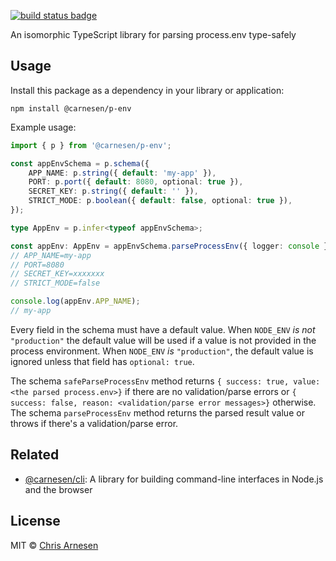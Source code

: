 [![build status badge](https://github.com/carnesen/p-env/workflows/test/badge.svg)](https://github.com/carnesen/p-env/actions?query=workflow%3Atest+branch%3Amaster)

An isomorphic TypeScript library for parsing process.env type-safely

## Usage

Install this package as a dependency in your library or application:
```shell
npm install @carnesen/p-env
```

Example usage:

```TypeScript
import { p } from '@carnesen/p-env';

const appEnvSchema = p.schema({
	APP_NAME: p.string({ default: 'my-app' }),
	PORT: p.port({ default: 8080, optional: true }),
	SECRET_KEY: p.string({ default: '' }),
	STRICT_MODE: p.boolean({ default: false, optional: true }),
});

type AppEnv = p.infer<typeof appEnvSchema>;

const appEnv: AppEnv = appEnvSchema.parseProcessEnv({ logger: console });
// APP_NAME=my-app
// PORT=8080
// SECRET_KEY=xxxxxxx
// STRICT_MODE=false

console.log(appEnv.APP_NAME);
// my-app
```

Every field in the schema must have a default value. When `NODE_ENV` _is not_ `"production"` the default value will be used if a value is not provided in the process environment. When `NODE_ENV` _is_ `"production"`, the default value is ignored unless that field has `optional: true`.

The schema `safeParseProcessEnv` method returns `{ success: true, value: <the parsed process.env>}` if there are no validation/parse errors or `{ success: false, reason: <validation/parse error messages>}` otherwise. The schema `parseProcessEnv` method returns the parsed result value or throws if there's a validation/parse error.

## Related

- [@carnesen/cli](https://github.com/carnesen/cli): A library for building command-line interfaces in Node.js and the browser

## License

MIT © [Chris Arnesen](https://www.carnesen.com)
